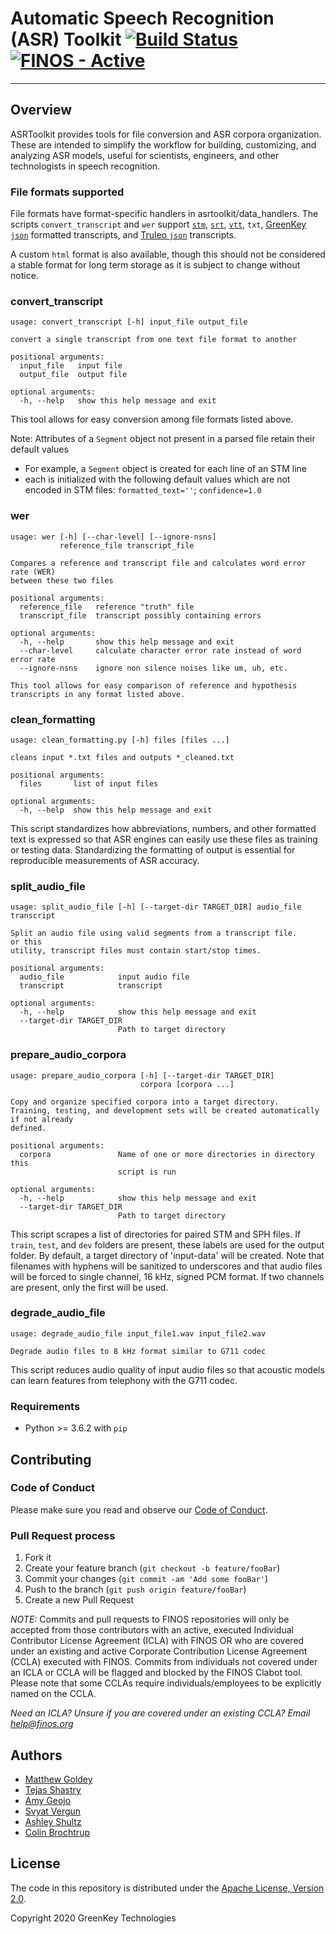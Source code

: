 # Automatic Speech Recognition (ASR) Toolkit [![Build Status](https://travis-ci.org/finos/greenkey-asrtoolkit.svg?branch=master)](https://travis-ci.org/finos/greenkey-asrtoolkit)[![FINOS - Active](https://cdn.jsdelivr.net/gh/finos/contrib-toolbox@master/images/badge-active.svg)](https://finosfoundation.atlassian.net/wiki/display/FINOS/Active)

---

## Overview

ASRToolkit provides tools for file conversion and ASR corpora organization.
These are intended to simplify the workflow for building, customizing, and analyzing ASR models, useful for scientists, engineers, and other technologists in speech recognition.

### File formats supported

File formats have format-specific handlers in asrtoolkit/data_handlers.
The scripts `convert_transcript` and `wer` support [`stm`](http://www1.icsi.berkeley.edu/Speech/docs/sctk-1.2/infmts.htm), 
[`srt`](http://zuggy.wz.cz/), 
[`vtt`](https://w3c.github.io/webvtt/), 
`txt`, 
[GreenKey `json`](https://greenkeytech.com/) formatted transcripts, 
and [Truleo `json`](https://www.truleo.co/) transcripts.

A custom `html` format is also available, though this should not be considered a stable format for long term storage as it is subject to change without notice.

### convert_transcript 
```text
usage: convert_transcript [-h] input_file output_file

convert a single transcript from one text file format to another

positional arguments:
  input_file   input file
  output_file  output file

optional arguments:
  -h, --help   show this help message and exit
```
This tool allows for easy conversion among file formats listed above.

Note: Attributes of a `Segment` object not present in a parsed file retain their default values

- For example, a `Segment` object is created for each line of an STM line
- each is initialized with the following default values which are not encoded in STM files: `formatted_text=''`;  `confidence=1.0` 


### wer
```text
usage: wer [-h] [--char-level] [--ignore-nsns]
           reference_file transcript_file

Compares a reference and transcript file and calculates word error rate (WER)
between these two files

positional arguments:
  reference_file   reference "truth" file
  transcript_file  transcript possibly containing errors

optional arguments:
  -h, --help       show this help message and exit
  --char-level     calculate character error rate instead of word error rate
  --ignore-nsns    ignore non silence noises like um, uh, etc.

This tool allows for easy comparison of reference and hypothesis transcripts in any format listed above.
```

### clean_formatting 
```text
usage: clean_formatting.py [-h] files [files ...]

cleans input *.txt files and outputs *_cleaned.txt

positional arguments:
  files       list of input files

optional arguments:
  -h, --help  show this help message and exit

```
This script standardizes how abbreviations, numbers, and other formatted text is expressed so that ASR engines can easily use these files as training or testing data.
Standardizing the formatting of output is essential for reproducible measurements of ASR accuracy.

### split_audio_file 
```text
usage: split_audio_file [-h] [--target-dir TARGET_DIR] audio_file transcript

Split an audio file using valid segments from a transcript file.
or this
utility, transcript files must contain start/stop times.

positional arguments:
  audio_file            input audio file
  transcript            transcript

optional arguments:
  -h, --help            show this help message and exit
  --target-dir TARGET_DIR
                        Path to target directory
```

### prepare_audio_corpora
```text
usage: prepare_audio_corpora [-h] [--target-dir TARGET_DIR]
                             corpora [corpora ...]

Copy and organize specified corpora into a target directory.
Training, testing, and development sets will be created automatically if not already
defined.

positional arguments:
  corpora               Name of one or more directories in directory this
                        script is run

optional arguments:
  -h, --help            show this help message and exit
  --target-dir TARGET_DIR
                        Path to target directory
```
This script scrapes a list of directories for paired STM and SPH files.
If `train`, `test`, and `dev` folders are present, these labels are used for the output folder.
By default, a target directory of 'input-data' will be created.
Note that filenames with hyphens will be sanitized to underscores and that audio files will be forced to single channel, 16 kHz, signed PCM format.
If two channels are present, only the first will be used.

### degrade_audio_file 
```text
usage: degrade_audio_file input_file1.wav input_file2.wav

Degrade audio files to 8 kHz format similar to G711 codec
```
This script reduces audio quality of input audio files so that acoustic models can learn features from telephony with the G711 codec.

### Requirements

- Python >= 3.6.2 with `pip`

## Contributing

### Code of Conduct

Please make sure you read and observe our [Code of Conduct](https://raw.githubusercontent.com/finos/greenkey-asrtoolkit/master/CODE_OF_CONDUCT.md).

### Pull Request process

1. Fork it
2. Create your feature branch (`git checkout -b feature/fooBar`)
3. Commit your changes (`git commit -am 'Add some fooBar'`)
4. Push to the branch (`git push origin feature/fooBar`)
5. Create a new Pull Request

_NOTE:_ Commits and pull requests to FINOS repositories will only be accepted from those contributors with an active, executed Individual Contributor License Agreement (ICLA) with FINOS OR who are covered under an existing and active Corporate Contribution License Agreement (CCLA) executed with FINOS.
Commits from individuals not covered under an ICLA or CCLA will be flagged and blocked by the FINOS Clabot tool.
Please note that some CCLAs require individuals/employees to be explicitly named on the CCLA.

*Need an ICLA? Unsure if you are covered under an existing CCLA? Email [help@finos.org](mailto:help@finos.org)*

## Authors

- [Matthew Goldey](https://github.com/mgoldey)
- [Tejas Shastry](https://github.com/tshastry)
- [Amy Geojo](https://github.com/ageojo)
- [Svyat Vergun](https://github.com/sv-github)
- [Ashley Shultz](https://github.com/AGiantSquid)
- [Colin Brochtrup](https://github.com/cbrochtrup)

## License

The code in this repository is distributed under the [Apache License, Version 2.0](http://www.apache.org/licenses/LICENSE-2.0).

Copyright 2020 GreenKey Technologies

<!-- Markdown link & img defs -->
[FINOS]: https://www.finos.org
[Code of Conduct]: https://www.finos.org/code-of-conduct
[Voice Program]: https://finosfoundation.atlassian.net/wiki/spaces/VOICE/overview
[SemVer]: http://semver.org
[list of contributors]: https://github.com/finos/greenkey-asrtoolkit/graphs/contributors
[tags on this repository]: https://github.com/finos/greenkey-asrtoolkit/tags
